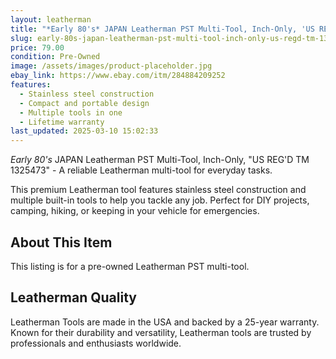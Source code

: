 ```yaml
---
layout: leatherman
title: "*Early 80's* JAPAN Leatherman PST Multi-Tool, Inch-Only, 'US REG'D TM 1325473'"
slug: early-80s-japan-leatherman-pst-multi-tool-inch-only-us-regd-tm-1325473
price: 79.00
condition: Pre-Owned
image: /assets/images/product-placeholder.jpg
ebay_link: https://www.ebay.com/itm/284884209252
features:
  - Stainless steel construction
  - Compact and portable design
  - Multiple tools in one
  - Lifetime warranty
last_updated: 2025-03-10 15:02:33
---
```


*Early 80's* JAPAN Leatherman PST Multi-Tool, Inch-Only, "US REG'D TM 1325473" - A reliable Leatherman multi-tool for everyday tasks.

This premium Leatherman tool features stainless steel construction and multiple built-in tools to help you tackle any job. Perfect for DIY projects, camping, hiking, or keeping in your vehicle for emergencies.

## About This Item

This listing is for a pre-owned Leatherman PST multi-tool.

## Leatherman Quality

Leatherman Tools are made in the USA and backed by a 25-year warranty. Known for their durability and versatility, Leatherman tools are trusted by professionals and enthusiasts worldwide.

